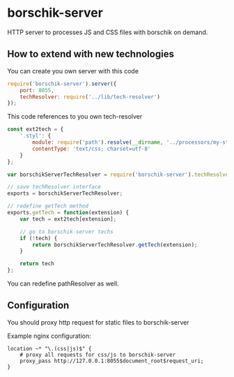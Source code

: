 # borschik-server
HTTP server to processes JS and CSS files with borschik on demand.

## How to extend with new technologies
You can create you own server with this code
```js
require('borschik-server').server({
    port: 8055,
    techResolver: require('../lib/tech-resolver')
});
```

This code references to you own tech-resolver
```js
const ext2tech = {
    '.styl': {
        module: require('path').resolve(__dirname, '../processors/my-styl-processor'),
        contentType: 'text/css; charset=utf-8'
    }
};

var borschikServerTechResolver = require('borschik-server').techResolver;

// save techResolver interface
exports = borschikServerTechResolver;

// redefine getTech method
exports.getTech = function(extension) {
    var tech = ext2tech[extension];

    // go to borschik-server techs
    if (!tech) {
        return borschikServerTechResolver.getTech(extension);
    }

    return tech
};
```

You can redefine pathResolver as well.

## Configuration
You should proxy http request for static files to borschik-server

Example nginx configuration:
```
location ~* "\.(css|js)$" {
    # proxy all requests for css/js to borschik-server
    proxy_pass http://127.0.0.1:8055$document_root$request_uri;
}
```
